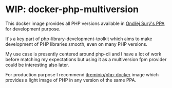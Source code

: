 # WIP: docker-php-multiversion
This docker image provides all PHP versions available in [Ondřej Surý's PPA](https://github.com/oerdnj/deb.sury.org) for development purpose.

It's a key part of php-library-development-toolkit which aims to make development of PHP libraries smooth, even on many PHP versions.

My use case is presently centered around php-cli and I have a lot of work before matching my expectations but using it as a multiversion fpm provider could be interesting also later.

For production purpose I recommend [jtreminio/php-docker](https://github.com/jtreminio/php-docker) image which provides a light image of PHP in any version of the same PPA.